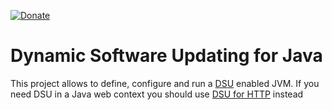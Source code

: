 [![Donate](https://img.shields.io/badge/Donate-PayPal-green.svg)](https://www.paypal.com/donate/?business=7JXD6EDFHXF5C&no_recurring=1&item_name=To+develop%2C+mantain+and+evolve+a+type+of+software+that+is+not+easy+to+get+from+great+corporations&currency_code=USD)
# Dynamic Software Updating for Java
This project allows to define, configure and run a [DSU](https://en.wikipedia.org/wiki/Dynamic_software_updating) enabled JVM. If you need DSU in a Java web context you should use [DSU for HTTP](https://github.com/softalks/dsu.http) instead
